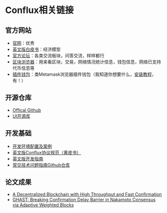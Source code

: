# Conflux相关链接
## 官方网站
-   [官网](https://confluxnetwork.org/zh/)：优秀
-   [英文版白皮书](https://confluxnetwork.org/files/Conflux_Economic_Paper_20201230.pdf)：经济模型
-   [官方论坛](https://forum.conflux.fun/)：各类交流板块，问答交流，样样都行
-   [区块浏览器](http://confluxscan.io/)：用来看区块，交易，网络情况统计信息，钱包信息，网络已支持代币信息等
-   [插件钱包](https://portal.conflux-chain.org/)：类Metamask浏览器插件钱包（我知道你想要什么，[安装教程](https://conflux-wiki.github.io/conflux-wiki/development/portal/)，有！）

## 开源仓库
-   [Offical Github](https://github.com/conflux-chain)
-   [UI开源库](https://github.com/Conflux-Chain/design-resource-lab)

## 开发基础
-   [开发环境配置及案例](https://juejin.cn/post/6940147768535023646)
-   [英文版Conflux协议规范（黄皮书）](https://confluxnetwork.org/files/Conflux_Protocol_Specification_20201020.pdf)
-   [英文版开发指南](https://developer.confluxnetwork.org/)
-   [常见技术问题指南Github仓库](https://github.com/conflux-fans/crypto-knowledge)

## 论文成果
-   [A Decentralized Blockchain with High Throughput and Fast Confirmation](https://www.usenix.org/conference/atc20/presentation/li-chenxing)
-   [GHAST: Breaking Confirmation Delay Barrier in Nakamoto Consensus via Adaptive Weighted Blocks](https://arxiv.org/abs/2006.01072)



